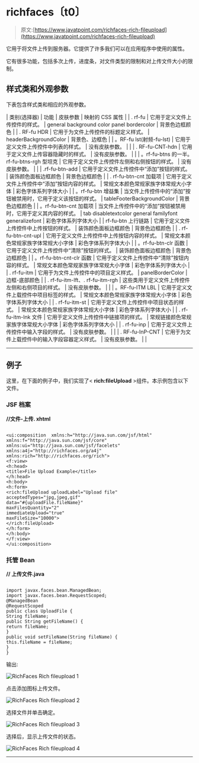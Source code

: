 # richfaces〔t0〕

> 原文:[https://www.javatpoint.com/richfaces-rich-fileupload](https://www.javatpoint.com/richfaces-rich-fileupload)

它用于将文件上传到服务器。它提供了许多我们可以在应用程序中使用的属性。

它有很多功能，包括多次上传，进度条，对文件类型的限制和对上传文件大小的限制。

## 样式类和外观参数

下表包含样式类和相应的外观参数。

| 类别(选择器) | 功能 | 皮肤参数 | 映射的 CSS 属性 |
| . rf-fu | 它用于定义文件上传控件的样式。 | general background color panel bordercolor | 背景色边框颜色 |
| . RF-fu HDR | 它用于为文件上传控件的标题定义样式。 | headerBackgroundColor | 背景色、边框色 |
| 。RF-fu lst(射频-fu-lst) | 它用于定义文件上传控件中列表的样式。 | 没有皮肤参数。 |  |
| . RF-fu-CNT-hdn | 它用于定义文件上传容器隐藏时的样式。 | 没有皮肤参数。 |  |
| 。rf-fu-btns 的一半。rf-fu-btns-rgh 型坦克 | 它用于定义文件上传控件左侧和右侧按钮的样式。 | 没有皮肤参数。 |  |
| .rf-fu-btn-add | 它用于定义文件上传控件中“添加”按钮的样式。 | 装饰颜色面板边框颜色 | 背景色边框颜色 |
| . rf-fu-btn-cnt 加载项 | 它用于定义文件上传控件中“添加”按钮内容的样式。 | 常规文本颜色常规家族字体常规大小字体 | 彩色字体系列字体大小 |
| 。rf-fu-btn 增益集 | 当文件上传控件中的“添加”按钮被禁用时，它用于定义该按钮的样式。 | tableFooterBackgroundColor | 背景色边框颜色 |
| 。rf-fu-btn-cnt 加载项 | 当文件上传控件中的“添加”按钮被禁用时，它用于定义其内容的样式。 | tab disabletextcolor general familyfont generalizefont | 彩色字体系列字体大小 |
| rf-fu-btn 上行链路 | 它用于定义文件上传控件中上传按钮的样式。 | 装饰颜色面板边框颜色 | 背景色边框颜色 |
| . rf-fu-btn-cnt-upl | 它用于定义文件上传控件中上传按钮内容的样式。 | 常规文本颜色常规家族字体常规大小字体 | 彩色字体系列字体大小 |
| 。rf-fu-btn-clr 函数 | 它用于定义文件上传控件中“清除”按钮的样式。 | 装饰颜色面板边框颜色 | 背景色边框颜色 |
| 。rf-fu-btn-cnt-clr 函数 | 它用于定义文件上传控件中“清除”按钮内容的样式。 | 常规文本颜色常规家族字体常规大小字体 | 彩色字体系列字体大小 |
| . rf-fu-itm | 它用于为文件上传控件中的项目定义样式。 | panelBorderColor | 边框-底部颜色 |
| . rf-fu-itm-lft、. rf-fu-itm-rgh | 这些类用于定义文件上传控件左侧和右侧项目的样式。 | 没有皮肤参数。 |  |
| 。RF-fu-ITM LBL | 它用于定义文件上载控件中项目标签的样式。 | 常规文本颜色常规家族字体常规大小字体 | 彩色字体系列字体大小 |
| . rf-fu-itm-st | 它用于定义文件上传控件中项目状态的样式。 | 常规文本颜色常规家族字体常规大小字体 | 彩色字体系列字体大小 |
| . rf-fu-itm-lnk 文件 | 它用于定义文件上传控件中链接项的样式。 | 常规链接颜色常规家族字体常规大小字体 | 彩色字体系列字体大小 |
| . rf-fu-inp | 它用于定义文件上传控件中输入字段的样式。 | 没有皮肤参数。 |  |
| . RF-fu-InP-CNT | 它用于为文件上载控件中的输入字段容器定义样式。 | 没有皮肤参数。 |  |

* * *

## 例子

这里，在下面的例子中，我们实现了< **rich:fileUpload** >组件。本示例包含以下文件。

### JSF 档案

**//文件-上传. xhtml**

```

<ui:composition  xmlns:h="http://java.sun.com/jsf/html"
xmlns:f="http://java.sun.com/jsf/core" xmlns:ui="http://java.sun.com/jsf/facelets" xmlns:a4j="http://richfaces.org/a4j"
xmlns:rich="http://richfaces.org/rich">
<f:view>
<h:head>
<title>File Upload Example</title>
</h:head>
<h:body>
<h:form>
<rich:fileUpload uploadLabel="Upload file"
acceptedTypes="jpg,jpeg,gif"
data="#{uploadFile.fileName}"
maxFilesQuantity="2"
immediateUpload="true"
maxFileSize="10000">
</rich:fileUpload>
</h:form>
</h:body>
</f:view>
</ui:composition>

```

### 托管 Bean

**// 上传文件.java**

```

import javax.faces.bean.ManagedBean;
import javax.faces.bean.RequestScoped;
@ManagedBean
@RequestScoped
public class UploadFile {
String fileName;
public String getFileName() {
return fileName;
}
public void setFileName(String fileName) {
this.fileName = fileName;
}
}

```

输出:

![RichFaces Rich fileupload 1](../Images/610d8d77a0ed900fb00b98fc799adbd5.png)

点击添加图标上传文件。

![RichFaces Rich fileupload 2](../Images/96c833e12d1fb5f811be0f007422c8fc.png)

选择文件并单击确定。

![RichFaces Rich fileupload 3](../Images/87a1def7e8ef8986aeff042ce87091ab.png)

选择后，显示上传文件的状态。

![RichFaces Rich fileupload 4](../Images/fddb91c7957ca36e6a3f092bdc439bb1.png)

* * *